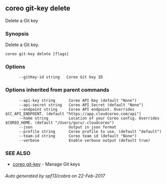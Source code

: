 ## coreo git-key delete

Delete a Git key

### Synopsis


Delete a Git key.

```
coreo git-key delete [flags]
```

### Options

```
      --gitKey-id string   Coreo Git key ID
```

### Options inherited from parent commands

```
      --api-key string      Coreo API Key (default "None")
      --api-secret string   Coreo API Secret (default "None")
      --endpoint string     Coreo API endpoint. Overrides $CC_API_ENDPOINT. (default "https://app.cloudcoreo.com/api")
      --home string         Location of your Coreo config. Overrides $COREO_HOME. (default "/Users/guru/.cloudcoreo")
      --json                Output in json format
      --profile string      Coreo profile to use. (default "default")
      --team-id string      Coreo team id (default "None")
      --verbose             Enable verbose output (default true)
```

### SEE ALSO
* [coreo git-key](coreo_git-key.md)	 - Manage Git keys

###### Auto generated by spf13/cobra on 22-Feb-2017

